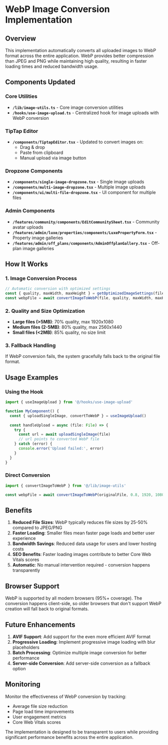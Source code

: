 # WebP Image Conversion Implementation

## Overview
This implementation automatically converts all uploaded images to WebP format across the entire application. WebP provides better compression than JPEG and PNG while maintaining high quality, resulting in faster loading times and reduced bandwidth usage.

## Components Updated

### Core Utilities
- **`/lib/image-utils.ts`** - Core image conversion utilities
- **`/hooks/use-image-upload.ts`** - Centralized hook for image uploads with WebP conversion

### TipTap Editor
- **`/components/TiptapEditor.tsx`** - Updated to convert images on:
  - Drag & drop
  - Paste from clipboard
  - Manual upload via image button

### Dropzone Components
- **`/components/single-image-dropzone.tsx`** - Single image uploads
- **`/components/multi-image-dropzone.tsx`** - Multiple image uploads  
- **`/components/ui/multi-file-dropzone.tsx`** - UI component for multiple files

### Admin Components
- **`/features/community/components/EditCommunitySheet.tsx`** - Community avatar uploads
- **`/features/admin/luxe/properties/components/LuxePropertyForm.tsx`** - Property image galleries
- **`/features/admin/off_plans/components/AdminOffplanGallery.tsx`** - Off-plan image galleries

## How It Works

### 1. Image Conversion Process
```typescript
// Automatic conversion with optimized settings
const { quality, maxWidth, maxHeight } = getOptimizedImageSettings(file)
const webpFile = await convertImageToWebP(file, quality, maxWidth, maxHeight)
```

### 2. Quality and Size Optimization
- **Large files (>5MB)**: 70% quality, max 1920x1080
- **Medium files (2-5MB)**: 80% quality, max 2560x1440  
- **Small files (<2MB)**: 85% quality, no size limit

### 3. Fallback Handling
If WebP conversion fails, the system gracefully falls back to the original file format.

## Usage Examples

### Using the Hook
```typescript
import { useImageUpload } from '@/hooks/use-image-upload'

function MyComponent() {
  const { uploadSingleImage, convertToWebP } = useImageUpload()
  
  const handleUpload = async (file: File) => {
    try {
      const url = await uploadSingleImage(file)
      // url points to converted WebP file
    } catch (error) {
      console.error('Upload failed:', error)
    }
  }
}
```

### Direct Conversion
```typescript
import { convertImageToWebP } from '@/lib/image-utils'

const webpFile = await convertImageToWebP(originalFile, 0.8, 1920, 1080)
```

## Benefits

1. **Reduced File Sizes**: WebP typically reduces file sizes by 25-50% compared to JPEG/PNG
2. **Faster Loading**: Smaller files mean faster page loads and better user experience
3. **Bandwidth Savings**: Reduced data usage for users and lower hosting costs
4. **SEO Benefits**: Faster loading images contribute to better Core Web Vitals scores
5. **Automatic**: No manual intervention required - conversion happens transparently

## Browser Support
WebP is supported by all modern browsers (95%+ coverage). The conversion happens client-side, so older browsers that don't support WebP creation will fall back to original formats.

## Future Enhancements

1. **AVIF Support**: Add support for the even more efficient AVIF format
2. **Progressive Loading**: Implement progressive image loading with blur placeholders
3. **Batch Processing**: Optimize multiple image conversion for better performance
4. **Server-side Conversion**: Add server-side conversion as a fallback option

## Monitoring

Monitor the effectiveness of WebP conversion by tracking:
- Average file size reduction
- Page load time improvements
- User engagement metrics
- Core Web Vitals scores

The implementation is designed to be transparent to users while providing significant performance benefits across the entire application.
